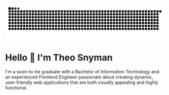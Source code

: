 <img src="./assets/snake.svg" alt="Snake eating some GitHub contributions." />

<h1 align="left">Hello 👋 I'm Theo Snyman</h1>

<p align="left">I'm a soon-to-be graduate with a Bachelor of Information Technology and an experienced Frontend Engineer passionate about creating dynamic, user-friendly web applications that are both visually appealing and highly functional.</p>

